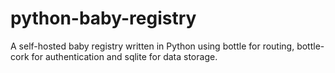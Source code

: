 # python-baby-registry
 A self-hosted baby registry written in Python using bottle for routing, bottle-cork for authentication and sqlite for data storage.
